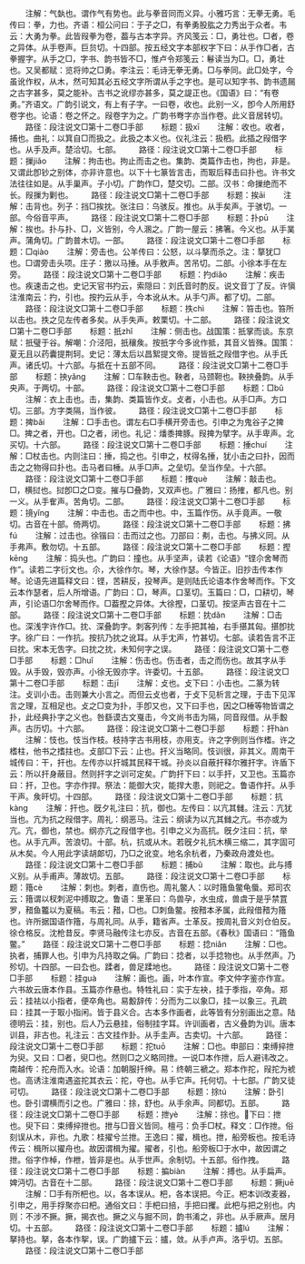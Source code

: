 <!-- { "loadSidebar": true } -->
　　注解：气埶也。谓作气有势也。此与拳音同而义异。小雅巧言：无拳无勇。毛传曰：拳，力也。齐语：桓公问曰：于子之□，有拳勇股肱之力秀出于众者。韦云：大勇为拳。此皆叚拳为卷，葢与古本字异。齐风笺云：□，勇壮也。□者，卷之异体。从手卷声。巨贠切。十四部。按五经文字本部权字下曰：从手作□者，古拳握字。从手之□，字书、韵书皆不□，惟卢令郑笺云：鬈读当为□。□，勇壮也。又吴都赋：览将帅之□勇。李注云：毛诗无拳无勇。□与拳同。此□处字，今虽讹作权，从木，然可知其必五经文字所谓从手之字也。是可以知字书、韵书遗屚之古字甚多，莫之能补。古书之讹缪亦甚多，莫之諟正也。《国语》曰：“有卷勇。”齐语文。广韵引说文，有上有子字。一曰卷，收也。此别一义，卽今人所用舒卷字也。论语：卷之怀之。叚卷字为之。广韵书弮字亦当作卷。此义音居转切。
　　路径：段注说文□第十二卷□手部
　　标题：扱xī
　　注解：收也。收者，捕也。曲礼：以箕自□而扱之。此扱之本义也。仪礼注云：扱柶。此插之叚借字也。从手及声。楚洽切。七部。
　　路径：段注说文□第十二卷□手部
　　标题：摷jiǎo
　　注解：拘击也。拘止而击之也。集韵、类篇作击也，拘也，非是。又谓此卽钞之别体，亦非许意也。以下十七篆皆言击，而冣后释击曰扑也。许书文法往往如是。从手巢声。子小切。广韵作□，楚交切。二部。汉书：命摷绝而不长。叚摷为剿也。
　　路径：段注说文□第十二卷□手部
　　标题：挨āi
　　注解：击背也。列子：挡□挨抌。张注曰：乌骇反。推也。从手矣声。于骇切。一部。今俗音平声。
　　路径：段注说文□第十二卷□手部
　　标题：扑pū
　　注解：挨也。扑与扑、□，义皆别，今人溷之。广韵一屋云：拂箸。今义也。从手菐声。蒲角切。广韵普木切。一部。
　　路径：段注说文□第十二卷□手部
　　标题：□qiào
　　注解：旁击也。公羊传曰：公怒，以斗摮而杀之。注：摮犹□也。□谓旁击头项。庄子：撽以马捶。从手敫声。苦吊切。二部。小徐本手在左旁。
　　路径：段注说文□第十二卷□手部
　　标题：扚diǎo
　　注解：疾击也。疾速击之也。史记天官书扚云，索隠曰：刘氏音时酌反。说文音丁了反。许愼注淮南云：扚，引也。按扚云从手，今本讹从木。从手勺声。都了切。二部。
　　路径：段注说文□第十二卷□手部
　　标题：抶chì
　　注解：笞击也。笞所以击也。抶之见左传者多矣。从手失声。敕栗切。十二部。
　　路径：段注说文□第十二卷□手部
　　标题：扺zhǐ
　　注解：侧击也。战国策：扺掌而谈。东京赋：扺璧于谷。解嘲：介泾阳，扺穰矦。按扺字今多讹作抵，其音义皆殊。国策：夏无且以药囊提荆轲。史记：薄太后以昌絮提文帝。提皆扺之叚借字也。从手氏声。诸氏切。十六部。与抵在十五部不同。
　　路径：段注说文□第十二卷□手部
　　标题：抰yǎnɡ
　　注解：□车鞅击也。鞅者，马颈靼也。鞅抰叠韵。从手央声。于两切。十部。
　　路径：段注说文□第十二卷□手部
　　标题：□bǔ
　　注解：衣上击也。击，集韵、类篇皆作攴。攴者，小击也。从手□声。方口切。三部。方字类隔，当作彼。
　　路径：段注说文□第十二卷□手部
　　标题：捭bǎi
　　注解：□手击也。谓左右□手横开旁击也。引申之为鬼谷子之捭□。捭之者，开也。□之者，闭也。礼记：燔黍捭豚。叚捭为擘字。从手卑声。北买切。十六部。
　　路径：段注说文□第十二卷□手部
　　标题：捶chuí
　　注解：□杖击也。内则注曰：捶，捣之也。引申之，杖得名捶，犹小击之曰扑，因而击之之物得曰扑也。击马者曰棰。从手□声。之垒切。垒当作垒。十六部。
　　路径：段注说文□第十二卷□手部
　　标题：搉què
　　注解：敲击也。□，横挝也。挝卽□之□变。摧与□叠韵，又双声也。广雅曰：扬搉，都凡也。别一义。从手隺声。苦角切。二部。
　　路径：段注说文□第十二卷□手部
　　标题：摬yǐnɡ
　　注解：中击也。击之而中也。中，玉篇作伤。从手竟声。一敬切。古音在十部。倚两切。
　　路径：段注说文□第十二卷□手部
　　标题：拂fú
　　注解：过击也。徐锴曰：击而过之也。刀部曰：刜，击也。与拂义同。从手弗声。敷勿切。十五部。
　　路径：段注说文□第十二卷□手部
　　标题：摼kēnɡ
　　注解：捣头也。广韵曰：撞也。从手坚声，读若《论语》“铿尒舍琴而作”。读若二字衍文也。尒，大徐作尔。琴，大徐作瑟。今皆正。旧抄击传本作琴。论语先进篇释文曰：铿，苦耕反，投琴声。是则陆氏论语本作舍琴而作。下文云本作瑟者，后人所增语。广韵曰：□，琴声。口茎切。玉篇曰：□，口耕切，琴声，引论语□尔舍琴而作。□葢摼之异体。大徐摼，口茎切。按坚声古音在十二部。
　　路径：段注说文□第十二卷□手部
　　标题：抌dǎn
　　注解：□击也。深浅字许作□。抌、深叠韵字。刺客列传：左手把其袖，右手揕其匈。揕卽抌字。徐广曰：一作抗。按抗乃抌之讹耳。从手冘声，竹甚切。七部。读若告言不正曰抌。宋本无吿字。曰抌之抌，未知何字之误。
　　路径：段注说文□第十二卷□手部
　　标题：□huǐ
　　注解：伤击也。伤击者，击之而伤也。故其字从手毁。从手毁，毁亦声。小徐无毁亦字。许委切。十五部。
　　路径：段注说文□第十二卷□手部
　　标题：击jī
　　注解：攴也。攴下曰：小击也。二篆为转注。攴训小击。击则兼大小言之。而但云攴也者，于攴下见析言之理，于击下见浑言之理，互相足也。攴之□变为扑，手卽又也，又下曰手也，因之□棰等物皆谓之扑，此经典扑字之义也。咎繇谟古文戛击，今文尚书击为隔，同音叚借。从手毄声。古历切。十六部。
　　路径：段注说文□第十二卷□手部
　　标题：扞hàn
　　注解：忮也。忮当作枝。枝持字古书用枝，亦用支。许之字例则当作榰。许之榰柱，他书之搘拄也。攴部□下云：止也。扞义当略同。忮训很，非其义。周南干城传曰：干，扞也。左传亦以扞城其民释干城。孙炎以自蔽扞释尔雅扞字。许盾下云：所以扞身蔽目。然则扞字之训可定矣。广韵扞下曰：以手扞，又卫也。玉篇亦曰：扞，卫也。字亦作捍。祭法：能御大灾，能捍大患，则祀之。鲁语作扞。从手干声。矦旰切。十四部。
　　路径：段注说文□第十二卷□手部
　　标题：抗kànɡ
　　注解：扞也。旣夕礼注曰：抗，御也。左传曰：以亢其雠。注云：亢犹当也。亢为抗之叚借字。周礼：纲恶马。注云：纲读为以亢其雠之亢。书亦或为亢。亢，御也，禁也。纲亦亢之叚借字也。引申之义为高抗。旣夕注曰：抗，举也。从手亢声。苦浪切。十部。杭，抗或从木。若旣夕礼抗木横三缩二，其字固可从木矣。今人用此字读胡郞切，乃□之讹变。地名余杭者，乃秦政舟渡处也。
　　路径：段注说文□第十二卷□手部
　　标题：捕bǔ
　　注解：取也。此与搏义别。从手甫声。薄故切。五部。
　　路径：段注说文□第十二卷□手部
　　标题：簎cè
　　注解：刺也。刺者，直伤也。周礼鳖人：以时簎鱼鳖龟蜃。郑司农云：簎谓以杈刺泥中搏取之。鲁语：里革曰：鸟兽孕，水虫成，兽虞于是乎禁罝罗，矠鱼龞以为夏稿。韦云：矠，□也。□刺鱼鳖。按矠本矛属，此叚借矠为簎也。许所据国语作簎，与周礼同。从手，籍省声。士革反。按周礼音义刘仓伯反。徐仓格反。沈枪昔反。李贤马融传注七亦反。古音在五部。《春秋》国语曰：“簎鱼鳖。”
　　路径：段注说文□第十二卷□手部
　　标题：捻niǎn
　　注解：□也。执者，捕罪人也。引申为凡持取之偁。广韵曰：捻者，以手捻物也。从手然声。乃殄切。十四部。一曰厹也。蹂者，兽足蹂地也。
　　路径：段注说文□第十二卷□手部
　　标题：挂ɡuà
　　注解：画也。画，叶本作宣。李文仲字鉴亦作宣。六书故云唐本作县。玉篇亦作悬也。特牲礼曰：实于左袂，挂于季指，卒角。郑云：挂袪以小指者，便卒角也。易毄辞传：分而为二以象□，挂一以象三。孔疏曰：挂其一于冣小指闲。皆于县义合。古本多作画者，此等皆有分别画出之意。陆德明云：挂，别也。后人乃云悬挂，俗制挂字耳。许训画者，古义叠韵为训。唐本训县，非古也。礼注云：古文挂作卦。从手圭声。古卖切。十六部。
　　路径：段注说文□第十二卷□手部
　　标题：拕tuō
　　注解：□也。申部曰：束缚捽抴为臾。又曰：□者，臾□也。然则□之义略同抴。一说□本作抴，后人避讳改之。南越传：拕舟而入水。论语：加朝服扦绅。易：终朝三褫之。郑本作拕，叚拕为裭也。高诱注淮南遇盗拕其衣云：拕，夺也。从手它声。托何切。十七部。广韵又徒可切。
　　路径：段注说文□第十二卷□手部
　　标题：捈tú
　　注解：卧引也。卧引谓横而引之也。广雅曰：捈，舒也。从手余声。同都切。五部。
　　路径：段注说文□第十二卷□手部
　　标题：抴yè
　　注解：捈也。下曰：抴也。臾下曰：束缚捽抴也。抴与□音义皆同。檀弓：负手□杖。释文：□作抴。俗刻误从木，非也。九歌：桂擢兮兰抴。王逸曰：擢，楫也。抴，船旁板也。按毛诗传云：楫所以擢舟也。故因谓楫为擢。擢者，引也。船旁板□于水中，故因谓之抴。俗字作棹，作枻，皆非是也。从手世声。余制切。十五部。俗作拽。
　　路径：段注说文□第十二卷□手部
　　标题：揙biàn
　　注解：搏也。从手扁声。婢沔切。古音在十二部。
　　路径：段注说文□第十二卷□手部
　　标题：撅juē
　　注解：□手有所杷也。以，各本误从。杷，各本误把。今正。杷本训改麦器，引申之，用手捊聚亦曰杷。通俗文曰：手杷曰掊，手把曰攫。此杷与把之别也。内则：不涉不撅。撅，揭衣也。撅之义与掘不同，韵书淆之，非也。从手厥声。居月切。十五部。
　　路径：段注说文□第十二卷□手部
　　标题：攎lú
　　注解：拏持也。拏，各本作挐，误。广韵攎下云：攎，敛。从手卢声。洛乎切。五部。
　　路径：段注说文□第十二卷□手部
